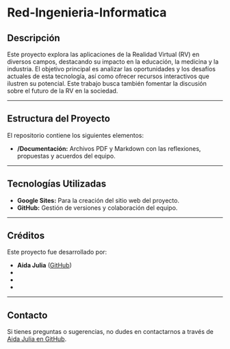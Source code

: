 # Red-Ingenieria-Informatica

## **Descripción**

Este proyecto explora las aplicaciones de la Realidad Virtual (RV) en diversos campos, destacando su impacto en la educación, la medicina y la industria. El objetivo principal es analizar las oportunidades y los desafíos actuales de esta tecnología, así como ofrecer recursos interactivos que ilustren su potencial. Este trabajo busca también fomentar la discusión sobre el futuro de la RV en la sociedad.

---

## **Estructura del Proyecto**

El repositorio contiene los siguientes elementos:

- **/Documentación:** Archivos PDF y Markdown con las reflexiones, propuestas y acuerdos del equipo.

---

## **Tecnologías Utilizadas**

- **Google Sites:** Para la creación del sitio web del proyecto.
- **GitHub:** Gestión de versiones y colaboración del equipo.

---

## **Créditos**

Este proyecto fue desarrollado por:

- **Aida Julia** ([GitHub](https://github.com/AidaJuliaS))
- 
- 
- 

---

## **Contacto**

Si tienes preguntas o sugerencias, no dudes en contactarnos a través de [Aida Julia en GitHub](https://github.com/AidaJuliaS).
